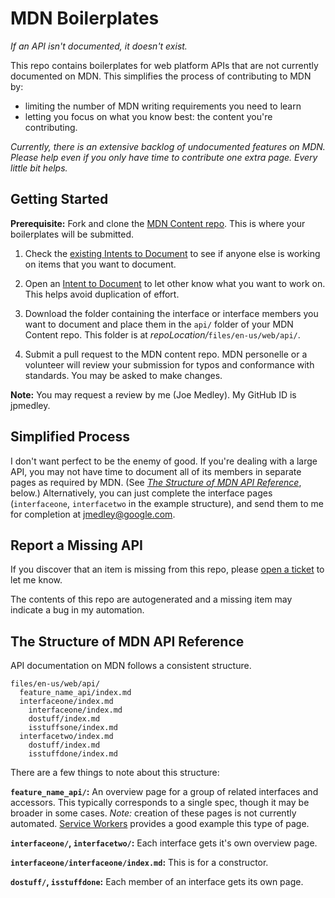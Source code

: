 # MDN Boilerplates

*If an API isn't documented, it doesn't exist.*

This repo contains boilerplates for web platform APIs that are not currently documented on MDN. This simplifies the process of contributing to MDN by:

* limiting the number of MDN writing requirements you need to learn
* letting you focus on what you know best: the content you're contributing.

*Currently, there is an extensive backlog of undocumented features on MDN. Please help even if you only have time to contribute one extra page. Every little bit helps.*

## Getting Started

**Prerequisite:** Fork and clone the [MDN Content repo](https://github.com/mdn/content). This is where your boilerplates will be submitted.

1. Check the [existing Intents to Document](https://github.com/jpmedley/mdn-boilerplates/labels/Intent%20to%20Document) to see if anyone else is working on items that you want to document.
1. Open an [Intent to Document](https://github.com/jpmedley/mdn-boilerplates/issues/new?assignees=&labels=&template=intent-to-document.md&title=%5BIntent+to+Document%5D+Description+to+Cover+Work+or+a+Spec+Name) to let other know what you want to work on. This helps avoid duplication of effort.
1. Download the folder containing the interface or interface members you want to document and place them in the `api/` folder of your MDN Content repo. This folder is at *repoLocation/*`files/en-us/web/api/`.

1. Submit a pull request to the MDN content repo. MDN personelle or a volunteer will review your submission for typos and conformance with standards. You may be asked to make changes.

**Note:** You may request a review by me (Joe Medley). My GitHub ID is jpmedley.

## Simplified Process

I don't want perfect to be the enemy of good. If you're dealing with a large API, you may not have time to document all of its members in separate pages as required by MDN. (See *[The Structure of MDN API Reference](#the-structure-of-mdn-api-reference)*, below.) Alternatively, you can just complete the interface pages (`interfaceone`, `interfacetwo` in the example structure), and send them to me for completion at jmedley@google.com.

## Report a Missing API

If you discover that an item is missing from this repo, please [open a ticket](https://github.com/jpmedley/mdn-boilerplates/issues/new?assignees=jpmedley&labels=&template=report-missing-items.md&title=%5BMissing+APIs%5D+Provide+a+title+that+describes+what%27s+missing) to let me know. 

The contents of this repo are autogenerated and a missing item may indicate a bug in my automation.

## The Structure of MDN API Reference

API documentation on MDN follows a consistent structure. 

```
files/en-us/web/api/
  feature_name_api/index.md  
  interfaceone/index.md
    interfaceone/index.md
    dostuff/index.md
    isstuffsone/index.md
  interfacetwo/index.md
    dostuff/index.md
    isstuffdone/index.md
```
    
There are a few things to note about this structure:
    
**`feature_name_api/`:** An overview page for a group of related interfaces and accessors. This typically corresponds to a single spec, though it may be broader in some cases. *Note:* creation of these pages is not currently automated. [Service Workers](https://developer.mozilla.org/en-US/docs/Web/API/Service_Worker_API) provides a good example this type of page.

**`interfaceone/`, `interfacetwo/`:** Each interface gets it's own overview page.

**`interfaceone/interfaceone/index.md`:** This is for a constructor.

**`dostuff/`, `isstuffdone`:** Each member of an interface gets its own page.
